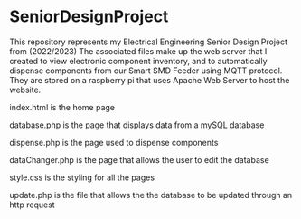# SeniorDesignProject
This repository represents my Electrical Engineering Senior Design Project from (2022/2023)
The associated files make up the web server that I created to view electronic component inventory, and to automatically dispense components from our Smart SMD Feeder using MQTT protocol. They are stored on a raspberry pi that uses Apache Web Server to host the website.

index.html is the home page

database.php is the page that displays data from a mySQL database

dispense.php is the page used to dispense components

dataChanger.php is the page that allows the user to edit the database

style.css is the styling for all the pages

update.php is the file that allows the the database to be updated through an http request
